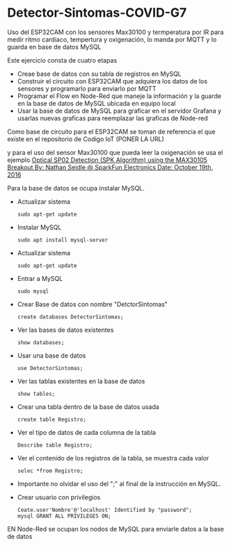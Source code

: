 # Detector-Sintomas-COVID-G7
Uso del ESP32CAM con los sensores Max30100 y termperatura por IR para medir ritmo cardiaco, tempertura y oxigenación, lo manda por MQTT y lo guarda en base de datos MySQL


Este ejercicio consta de cuatro etapas
*   Creae base de datos con su tabla de registros en MySQL
* Construir el circuito con ESP32CAM que adquiera los datos de los sensores y programarlo para enviarlo por MQTT
* Programar el Flow en Node-Red que maneje la información y la guarde en la base de datos de MySQL ubicada en equipo local
* Usar la base de datos de MySQL para graficar en el servidor Grafana y usarlas nuevas graficas para reemplazar las graficas de Node-red

Como base de circuito para el ESP32CAM se toman de referencia el que existe en el repositorio de Codigo IoT (PONER LA URL)

y para el uso del sensor Max30100 que pueda leer la oxigenación se usa el ejemplo [Optical SP02 Detection (SPK Algorithm) using the MAX30105 Breakout
  By: Nathan Seidle @ SparkFun Electronics
  Date: October 19th, 2016](https://github.com/sparkfun/MAX30105_Breakouthttps://github.com/sparkfun/MAX30105_Breakout)

Para la base de datos se ocupa instalar MySQL.
* Actualizar sistema

      sudo apt-get update
* Instalar MySQL

      sudo apt install mysql-server
*  Actualizar sistema

       sudo apt-get update
* Entrar a MySQL

      sudo mysql
* Crear Base de datos con nombre "DetctorSintomas"

      create databases DetectorSintomas;

* Ver las bases de datos existentes

      show databases;

* Usar una base de datos

      use DetectorSintomas;
* Ver las tablas existentes en la base de datos

      show tables;
* Crear una tabla dentro de la base de datos usada

      create table Registro;
* Ver el tipo de datos de cada columna de la tabla 

      Describe table Registro;

* Ver el contenido de los registros de la tabla, se muestra cada valor

      selec *from Registro;
* Importante no olvidar el uso del ";" al final de la instrucción en MySQL.

* Crear usuario con privilegios 
      
      Ceate.user'Nombre'@'localhost' Identified by "password";
      mysql GRANT ALL PRIVILEGES ON;

EN Node-Red se ocupan los nodos de MySQL para enviarle datos a la base de datos




